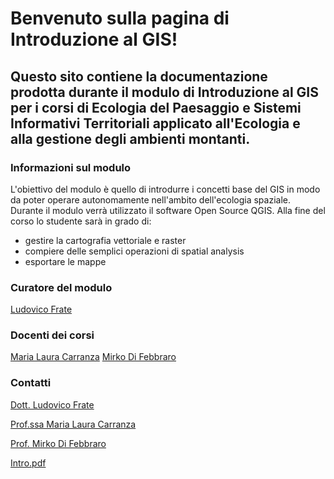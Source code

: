 # Benvenuto sulla pagina di Introduzione al GIS!

## Questo sito contiene la documentazione prodotta durante il modulo di Introduzione al GIS per i corsi di Ecologia del Paesaggio e Sistemi Informativi Territoriali applicato all'Ecologia e alla gestione degli ambienti montanti.

### Informazioni sul modulo
L'obiettivo del modulo è quello di introdurre i concetti base del GIS in modo da poter operare autonomamente nell'ambito dell'ecologia spaziale. Durante il modulo verrà utilizzato il software Open Source QGIS. Alla fine del corso lo studente sarà in grado di:
* gestire la cartografia vettoriale e raster
* compiere delle semplici operazioni di spatial analysis
* esportare le mappe

### Curatore del modulo
[Ludovico Frate](https://github.com/ludovico85)

### Docenti dei corsi
[Maria Laura Carranza](http://envixlab.unimol.it/team_mf/laura-carranza/)
[Mirko Di Febbraro](http://envixlab.unimol.it/team_mf/mirko-di-febbraro/)

### Contatti
[Dott. Ludovico Frate](mailto:frateludovico@gmail.com)

[Prof.ssa Maria Laura Carranza](mailto:carranza@unimol.it)

[Prof. Mirko Di Febbraro](mailto:mirkodifebbraro@gmail.com)

[Intro.pdf](/pdf/Introduzione_GIS.pdf)
